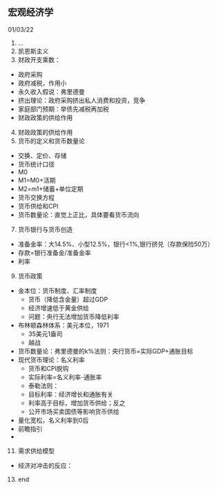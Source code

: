 ## 宏观经济学  
01/03/22  
1. ...
2. 凯恩斯主义  
3. 财政开支乘数：
  - 政府采购  
  - 政府减税，作用小  
  - 永久收入假说：弗里德曼  
  - 挤出理论：政府采购挤出私人消费和投资，竞争  
  - 家庭部门预期：举债先减税再加税  
  - 财政政策的供给作用
4. 财政政策的供给作用  
5. 货币的定义和货币数量论  
  - 交换、定价、存储  
  - 货币统计口径  
  - M0
  - M1=M0+活期  
  - M2=m1+储蓄+单位定期  
  - 货币交换方程  
  - 货币供给和CPI  
  - 货币数量论：直觉上正比，具体要看货币流向 
7. 货币银行与货币创造  
  - 准备金率：大14.5%、小型12.5%，银行<1%,银行挤兑（存款保险50万）  
  - 存款=银行准备金/准备金率  
  - 利率  
9. 货币政策  
  - 金本位：货币制度、汇率制度
    - 货币（降低含金量）超过GDP  
    - 经济增速低于黄金供给 
    - 问题：央行无法增加货币降低利率        
  - 布林顿森林体系：美元本位，1971
    - 35美元1盎司    
    - 越战  
  - 货币数量论：弗里德曼的k%法则：央行货币=实际GDP+通胀目标  
  - 现代货币理论：名义利率
    - 货币和CPI脱钩  
    - 实际利率=名义利率-通胀率  
    -  泰勒法则：
    -  目标利率：经济增长和通胀有关  
    -  利率高于目标，增加货币供给；反之
    -  公开市场买卖国债等影响货币供给
  -  量化宽松，名义利率到0后  
  -  前瞻指引  
  -  
11. 需求供给模型  
  - 经济对冲击的反应：
13. end
